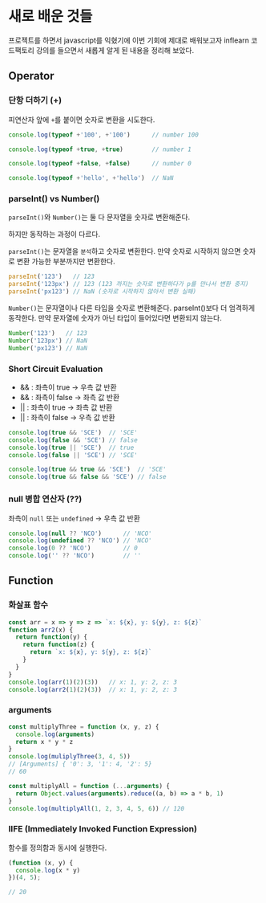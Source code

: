 # 새로 배운 것들

프로젝트를 하면서 javascript를 익혔기에 이번 기회에 제대로 배워보고자 inflearn 코드팩토리 강의를 들으면서 새롭게 알게 된 내용을 정리해 보았다.

## Operator

### 단항 더하기 (+)

피연산자 앞에 `+`를 붙이면 숫자로 변환을 시도한다.

```js
console.log(typeof +'100', +'100')      // number 100

console.log(typeof +true, +true)        // number 1

console.log(typeof +false, +false)      // number 0

console.log(typeof +'hello', +'hello')  // NaN
```

### parseInt() vs Number()

`parseInt()`와 `Number()`는 둘 다 문자열을 숫자로 변환해준다.

하지만 동작하는 과정이 다르다.

`parseInt()`는 문자열을 `분석`하고 숫자로 변환한다. 만약 숫자로 시작하지 않으면 숫자로 변환 가능한 부분까지만 변환한다.

```js
parseInt('123')   // 123
parseInt('123px') // 123 (123 까지는 숫자로 변환하다가 p를 만나서 변환 중지)
parseInt('px123') // NaN (숫자로 시작하지 않아서 변환 실패)
```

`Number()`는 문자열이나 다른 타입을 숫자로 변환해준다. parseInt()보다 더 엄격하게 동작한다. 만약 문자열에 숫자가 아닌 타입이 들어있다면 변환되지 않는다.

```js
Number('123')   // 123
Number('123px') // NaN
Number('px123') // NaN
```

### Short Circuit Evaluation

- && : 좌측이 true -> 우측 값 반환
- && : 좌측이 false -> 좌측 값 반환
- || : 좌측이 true -> 좌측 값 반환
- || : 좌측이 false -> 우측 값 반환

```js
console.log(true && 'SCE')  // 'SCE'
console.log(false && 'SCE') // false
console.log(true || 'SCE')  // true
console.log(false || 'SCE') // 'SCE'

console.log(true && true && 'SCE')  // 'SCE'
console.log(true && false && 'SCE') // false
```

### null 병합 연산자 (??)

좌측이 `null` 또는 `undefined` -> 우측 값 반환

```js
console.log(null ?? 'NCO')      // 'NCO'
console.log(undefined ?? 'NCO') // 'NCO'
console.log(0 ?? 'NCO')         // 0
console.log('' ?? 'NCO')        // ''
```

## Function

### 화살표 함수

```js
const arr = x => y => z => `x: ${x}, y: ${y}, z: ${z}`
function arr2(x) {
  return function(y) {
    return function(z) {
      return `x: ${x}, y: ${y}, z: ${z}`
    }
  }
}
console.log(arr(1)(2)(3))   // x: 1, y: 2, z: 3
console.log(arr2(1)(2)(3))  // x: 1, y: 2, z: 3
```

### arguments

```js
const multiplyThree = function (x, y, z) {
  console.log(arguments)
  return x * y * z
}
console.log(muliplyThree(3, 4, 5))
// [Arguments] { '0': 3, '1': 4, '2': 5}
// 60
```

```js
const multiplyAll = function (...arguments) {
  return Object.values(arguments).reduce((a, b) => a * b, 1)
}
console.log(multiplyAll(1, 2, 3, 4, 5, 6)) // 120
```

### IIFE (Immediately Invoked Function Expression)

함수를 정의함과 동시에 실행한다.

```js
(function (x, y) {
  console.log(x * y)
})(4, 5);

// 20
```